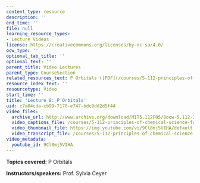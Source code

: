 ```yaml
---
content_type: resource
description: ''
end_time: ''
file: null
learning_resource_types:
- Lecture Videos
license: https://creativecommons.org/licenses/by-nc-sa/4.0/
ocw_type: ''
optional_tab_title: ''
optional_text: ''
parent_title: Video Lectures
parent_type: CourseSection
related_resources_text: P Orbitals ([PDF](/courses/5-112-principles-of-chemical-science-fall-2005/resources/lecture8))
resource_index_text: ''
resourcetype: Video
start_time: ''
title: 'Lecture 8: P Orbitals'
uid: c7a84cda-cb99-7178-e747-bdc9dd2d5f44
video_files:
  archive_url: http://www.archive.org/download/MIT5.112F05/8ocw-5.112-26sep2005-220k.mp4
  video_captions_file: /courses/5-112-principles-of-chemical-science-fall-2005/23151240b8c95c90a081649f10c67abb_9Cl8mj5VIHA.vtt
  video_thumbnail_file: https://img.youtube.com/vi/9Cl8mj5VIHA/default.jpg
  video_transcript_file: /courses/5-112-principles-of-chemical-science-fall-2005/98c6f402886f219e35cc64b7eb1b9016_9Cl8mj5VIHA.pdf
video_metadata:
  youtube_id: 9Cl8mj5VIHA
---
```


**Topics covered:** P Orbitals

**Instructors/speakers:** Prof. Sylvia Ceyer

